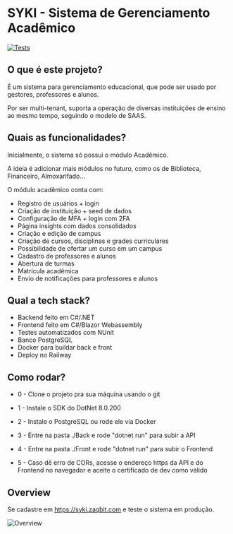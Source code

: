 # SYKI - Sistema de Gerenciamento Acadêmico

[![Tests](https://github.com/ZaqueuCavalcante/syki/actions/workflows/tests.yml/badge.svg)](https://github.com/ZaqueuCavalcante/syki/actions/workflows/tests.yml)

## O que é este projeto?

É um sistema para gerenciamento educacional, que pode ser usado por gestores, professores e alunos.

Por ser multi-tenant, suporta a operação de diversas instituições de ensino ao mesmo tempo, seguindo o modelo de SAAS.

## Quais as funcionalidades?

Inicialmente, o sistema só possui o módulo Acadêmico.

A ideia é adicionar mais módulos no futuro, como os de Biblioteca, Financeiro, Almoxarifado...

O módulo acadêmico conta com:

- Registro de usuários + login
- Criação de instituição + seed de dados
- Configuração de MFA + login com 2FA
- Página insights com dados consolidados
- Criação e edição de campus
- Criação de cursos, disciplinas e grades curriculares
- Possibilidade de ofertar um curso em um campus
- Cadastro de professores e alunos
- Abertura de turmas
- Matrícula acadêmica
- Envio de notificações para professores e alunos

## Qual a tech stack?

- Backend feito em C#/.NET
- Frontend feito em C#/Blazor Webassembly
- Testes automatizados com NUnit
- Banco PostgreSQL
- Docker para buildar back e front
- Deploy no Railway

## Como rodar?

- 0 - Clone o projeto pra sua máquina usando o git

- 1 - Instale o SDK do DotNet 8.0.200

- 2 - Instale o PostgreSQL ou rode ele via Docker

- 3 - Entre na pasta ./Back e rode "dotnet run" para subir a API

- 4 - Entre na pasta ./Front e rode "dotnet run" para subir o Frontend

- 5 - Caso dê erro de CORs, acesse o endereço https da API e do Frontend no navegador e aceite o certificado de dev como válido

## Overview

Se cadastre em https://syki.zaqbit.com e teste o sistema em produção.

![Overview](/Docs/images/syki_overview.gif "Overview")
